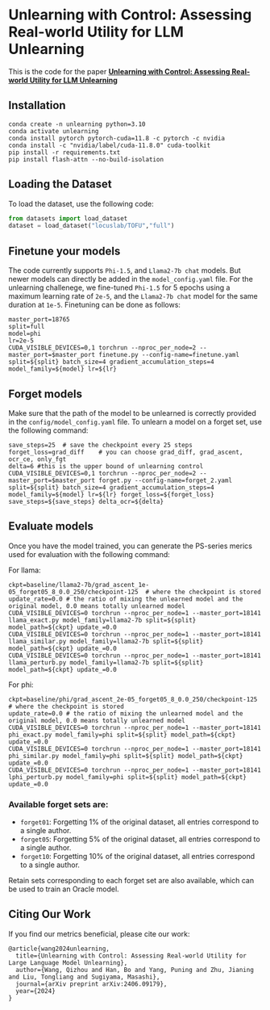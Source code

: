 # Unlearning with Control: Assessing Real-world Utility for LLM Unlearning 

This is the code for the paper [**Unlearning with Control: Assessing Real-world Utility for LLM Unlearning**](https://arxiv.org/abs/2406.09179)

## Installation

```
conda create -n unlearning python=3.10
conda activate unlearning
conda install pytorch pytorch-cuda=11.8 -c pytorch -c nvidia
conda install -c "nvidia/label/cuda-11.8.0" cuda-toolkit
pip install -r requirements.txt
pip install flash-attn --no-build-isolation
```

## Loading the Dataset

To load the dataset, use the following code:

```python
from datasets import load_dataset
dataset = load_dataset("locuslab/TOFU","full")
```

## Finetune your models

The code currently supports `Phi-1.5`, and `Llama2-7b chat` models. But newer models can directly be added in the `model_config.yaml` file. For the unlearning challenege, we fine-tuned `Phi-1.5` for 5 epochs using a maximum learning rate of `2e-5`, and the `Llama2-7b chat` model for the same duration at `1e-5`. Finetuning can be done as follows:

```
master_port=18765
split=full
model=phi
lr=2e-5
CUDA_VISIBLE_DEVICES=0,1 torchrun --nproc_per_node=2 --master_port=$master_port finetune.py --config-name=finetune.yaml split=${split} batch_size=4 gradient_accumulation_steps=4 model_family=${model} lr=${lr}
```

## Forget models
Make sure that the path of the model to be unlearned is correctly provided in the `config/model_config.yaml` file. To unlearn a model on a forget set, use the following command:
```
save_steps=25  # save the checkpoint every 25 steps
forget_loss=grad_diff    # you can choose grad_diff, grad_ascent, ocr_ce, only_fgt 
delta=6 #this is the upper bound of unlearning control
CUDA_VISIBLE_DEVICES=0,1 torchrun --nproc_per_node=2 --master_port=$master_port forget.py --config-name=forget_2.yaml split=${split} batch_size=4 gradient_accumulation_steps=4 model_family=${model} lr=${lr} forget_loss=${forget_loss} save_steps=${save_steps} delta_ocr=${delta}
```

## Evaluate models
Once you have the model trained, you can generate the PS-series merics used for evaluation with the following command:

For llama:

```
ckpt=baseline/llama2-7b/grad_ascent_1e-05_forget05_8_0.0_250/checkpoint-125  # where the checkpoint is stored
update_rate=0.0 # the ratio of mixing the unlearned model and the original model, 0.0 means totally unlearned model
CUDA_VISIBLE_DEVICES=0 torchrun --nproc_per_node=1 --master_port=18141 llama_exact.py model_family=llama2-7b split=${split} model_path=${ckpt} update_=0.0
CUDA_VISIBLE_DEVICES=0 torchrun --nproc_per_node=1 --master_port=18141 llama_similar.py model_family=llama2-7b split=${split} model_path=${ckpt} update_=0.0
CUDA_VISIBLE_DEVICES=0 torchrun --nproc_per_node=1 --master_port=18141 llama_perturb.py model_family=llama2-7b split=${split} model_path=${ckpt} update_=0.0
```

For phi:

```
ckpt=baseline/phi/grad_ascent_2e-05_forget05_8_0.0_250/checkpoint-125  # where the checkpoint is stored
update_rate=0.0 # the ratio of mixing the unlearned model and the original model, 0.0 means totally unlearned model
CUDA_VISIBLE_DEVICES=0 torchrun --nproc_per_node=1 --master_port=18141 phi_exact.py model_family=phi split=${split} model_path=${ckpt} update_=0.0
CUDA_VISIBLE_DEVICES=0 torchrun --nproc_per_node=1 --master_port=18141 phi_similar.py model_family=phi split=${split} model_path=${ckpt} update_=0.0
CUDA_VISIBLE_DEVICES=0 torchrun --nproc_per_node=1 --master_port=18141 lphi_perturb.py model_family=phi split=${split} model_path=${ckpt} update_=0.0
```
### Available forget sets are:

- `forget01`: Forgetting 1% of the original dataset, all entries correspond to a single author.
- `forget05`: Forgetting 5% of the original dataset, all entries correspond to a single author.
- `forget10`: Forgetting 10% of the original dataset, all entries correspond to a single author.

Retain sets corresponding to each forget set are also available, which can be used to train an Oracle model.

## Citing Our Work

If you find our metrics beneficial, please cite our work:
```
@article{wang2024unlearning,
  title={Unlearning with Control: Assessing Real-world Utility for Large Language Model Unlearning},
  author={Wang, Qizhou and Han, Bo and Yang, Puning and Zhu, Jianing and Liu, Tongliang and Sugiyama, Masashi},
  journal={arXiv preprint arXiv:2406.09179},
  year={2024}
}
```
